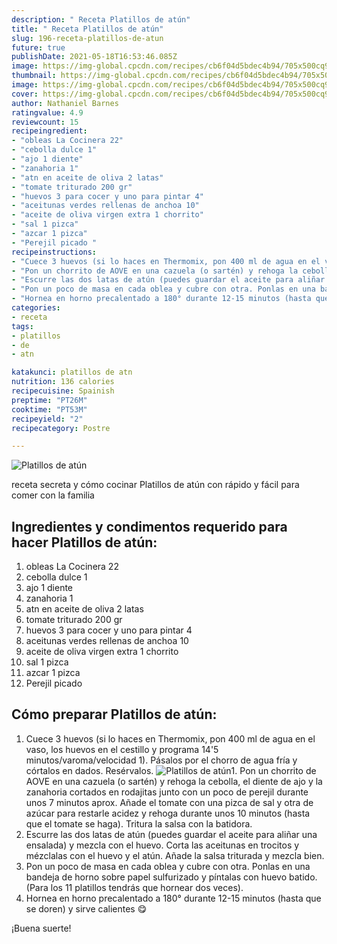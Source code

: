 ```yaml
---
description: " Receta Platillos de atún"
title: " Receta Platillos de atún"
slug: 196-receta-platillos-de-atun
future: true
publishDate: 2021-05-18T16:53:46.085Z
image: https://img-global.cpcdn.com/recipes/cb6f04d5bdec4b94/705x500cq90/platillos-de-atun-foto-principal.jpg
thumbnail: https://img-global.cpcdn.com/recipes/cb6f04d5bdec4b94/705x500cq90/platillos-de-atun-foto-principal.jpg
image: https://img-global.cpcdn.com/recipes/cb6f04d5bdec4b94/705x500cq90/platillos-de-atun-foto-principal.jpg
cover: https://img-global.cpcdn.com/recipes/cb6f04d5bdec4b94/705x500cq90/platillos-de-atun-foto-principal.jpg
author: Nathaniel Barnes
ratingvalue: 4.9
reviewcount: 15
recipeingredient:
- "obleas La Cocinera 22"
- "cebolla dulce 1"
- "ajo 1 diente"
- "zanahoria 1"
- "atn en aceite de oliva 2 latas"
- "tomate triturado 200 gr"
- "huevos 3 para cocer y uno para pintar 4"
- "aceitunas verdes rellenas de anchoa 10"
- "aceite de oliva virgen extra 1 chorrito"
- "sal 1 pizca"
- "azcar 1 pizca"
- "Perejil picado "
recipeinstructions:
- "Cuece 3 huevos (si lo haces en Thermomix, pon 400 ml de agua en el vaso, los huevos en el cestillo y programa 14&#39;5 minutos/varoma/velocidad 1). Pásalos por el chorro de agua fría y córtalos en dados. Resérvalos."
- "Pon un chorrito de AOVE en una cazuela (o sartén) y rehoga la cebolla, el diente de ajo y la zanahoria cortados en rodajitas junto con un poco de perejil durante unos 7 minutos aprox. Añade el tomate con una pizca de sal y otra de azúcar para restarle acidez y rehoga durante unos 10 minutos (hasta que el tomate se haga). Tritura la salsa con la batidora."
- "Escurre las dos latas de atún (puedes guardar el aceite para aliñar una ensalada) y mezcla con el huevo. Corta las aceitunas en trocitos y mézclalas con el huevo y el atún. Añade la salsa triturada y mezcla bien."
- "Pon un poco de masa en cada oblea y cubre con otra. Ponlas en una bandeja de horno sobre papel sulfurizado y píntalas con huevo batido. (Para los 11 platillos tendrás que hornear dos veces)."
- "Hornea en horno precalentado a 180° durante 12-15 minutos (hasta que se doren) y sirve calientes 😋"
categories:
- receta
tags:
- platillos
- de
- atn

katakunci: platillos de atn 
nutrition: 136 calories
recipecuisine: Spainish
preptime: "PT26M"
cooktime: "PT53M"
recipeyield: "2"
recipecategory: Postre

---
```



![Platillos de atún](https://img-global.cpcdn.com/recipes/cb6f04d5bdec4b94/705x500cq90/platillos-de-atun-foto-principal.jpg)

receta secreta y cómo cocinar Platillos de atún con rápido y fácil para comer con la familia

<!--inarticleads1-->

## Ingredientes y condimentos requerido para hacer Platillos de atún:

1. obleas La Cocinera 22
1. cebolla dulce 1
1. ajo 1 diente
1. zanahoria 1
1. atn en aceite de oliva 2 latas
1. tomate triturado 200 gr
1. huevos 3 para cocer y uno para pintar 4
1. aceitunas verdes rellenas de anchoa 10
1. aceite de oliva virgen extra 1 chorrito
1. sal 1 pizca
1. azcar 1 pizca
1. Perejil picado 



<!--inarticleads2-->

## Cómo preparar Platillos de atún:

1. Cuece 3 huevos (si lo haces en Thermomix, pon 400 ml de agua en el vaso, los huevos en el cestillo y programa 14&#39;5 minutos/varoma/velocidad 1). Pásalos por el chorro de agua fría y córtalos en dados. Resérvalos.
<img src="https://img-global.cpcdn.com/steps/245cff014616db2b/160x128cq70/foto-del-paso-1-de-la-receta-platillos-de-atun.jpg" alt="Platillos de atún">1. Pon un chorrito de AOVE en una cazuela (o sartén) y rehoga la cebolla, el diente de ajo y la zanahoria cortados en rodajitas junto con un poco de perejil durante unos 7 minutos aprox. Añade el tomate con una pizca de sal y otra de azúcar para restarle acidez y rehoga durante unos 10 minutos (hasta que el tomate se haga). Tritura la salsa con la batidora.
1. Escurre las dos latas de atún (puedes guardar el aceite para aliñar una ensalada) y mezcla con el huevo. Corta las aceitunas en trocitos y mézclalas con el huevo y el atún. Añade la salsa triturada y mezcla bien.
1. Pon un poco de masa en cada oblea y cubre con otra. Ponlas en una bandeja de horno sobre papel sulfurizado y píntalas con huevo batido. (Para los 11 platillos tendrás que hornear dos veces).
1. Hornea en horno precalentado a 180° durante 12-15 minutos (hasta que se doren) y sirve calientes 😋



¡Buena suerte!

